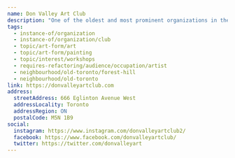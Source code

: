 ```yaml
---
name: Don Valley Art Club
description: "One of the oldest and most prominent organizations in the Toronto arts community, founded in 1948. Starting out as a small group of East York artists, the club has grown to over 200 active members who create original paintings, drawings, and sketches. Offers weekly programs including Thursday Art Night demonstrations, Portrait Poses sessions, workshops, Plein Air events, and regular exhibitions at Todmorden Gallery."
tags:
  - instance-of/organization
  - instance-of/organization/club
  - topic/art-form/art
  - topic/art-form/painting
  - topic/interest/workshops
  - requires-refactoring/audience/occupation/artist
  - neighbourhood/old-toronto/forest-hill
  - neighbourhood/old-toronto
link: https://donvalleyartclub.com
address:
  streetAddress: 666 Eglinton Avenue West
  addressLocality: Toronto
  addressRegion: ON
  postalCode: M5N 1B9
social:
  instagram: https://www.instagram.com/donvalleyartclub2/
  facebook: https://www.facebook.com/donvalleyartclub/
  twitter: https://twitter.com/donvalleyart
---
```

